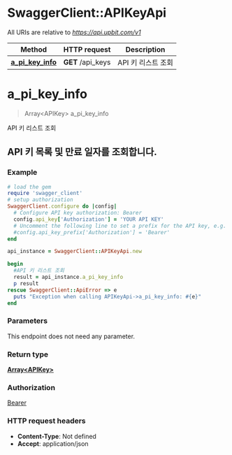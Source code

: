 # SwaggerClient::APIKeyApi

All URIs are relative to *https://api.upbit.com/v1*

Method | HTTP request | Description
------------- | ------------- | -------------
[**a_pi_key_info**](APIKeyApi.md#a_pi_key_info) | **GET** /api_keys | API 키 리스트 조회


# **a_pi_key_info**
> Array&lt;APIKey&gt; a_pi_key_info

API 키 리스트 조회

## API 키 목록 및 만료 일자를 조회합니다. 

### Example
```ruby
# load the gem
require 'swagger_client'
# setup authorization
SwaggerClient.configure do |config|
  # Configure API key authorization: Bearer
  config.api_key['Authorization'] = 'YOUR API KEY'
  # Uncomment the following line to set a prefix for the API key, e.g. 'Bearer' (defaults to nil)
  #config.api_key_prefix['Authorization'] = 'Bearer'
end

api_instance = SwaggerClient::APIKeyApi.new

begin
  #API 키 리스트 조회
  result = api_instance.a_pi_key_info
  p result
rescue SwaggerClient::ApiError => e
  puts "Exception when calling APIKeyApi->a_pi_key_info: #{e}"
end
```

### Parameters
This endpoint does not need any parameter.

### Return type

[**Array&lt;APIKey&gt;**](APIKey.md)

### Authorization

[Bearer](../README.md#Bearer)

### HTTP request headers

 - **Content-Type**: Not defined
 - **Accept**: application/json



